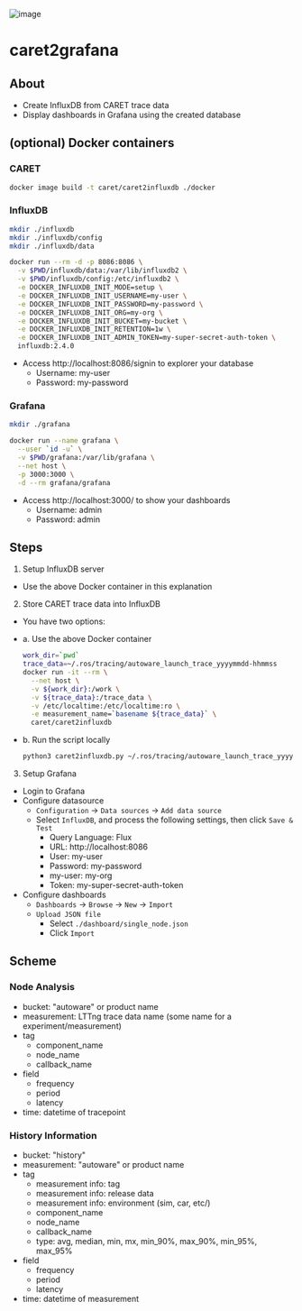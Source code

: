 ![image](https://user-images.githubusercontent.com/11009876/205484514-2ee95c3c-b371-4d95-ab15-e5bf84523dab.png)

# caret2grafana

## About

- Create InfluxDB from CARET trace data
- Display dashboards in Grafana using the created database

## (optional) Docker containers

### CARET

```sh
docker image build -t caret/caret2influxdb ./docker
```

### InfluxDB

```sh
mkdir ./influxdb
mkdir ./influxdb/config
mkdir ./influxdb/data

docker run --rm -d -p 8086:8086 \
  -v $PWD/influxdb/data:/var/lib/influxdb2 \
  -v $PWD/influxdb/config:/etc/influxdb2 \
  -e DOCKER_INFLUXDB_INIT_MODE=setup \
  -e DOCKER_INFLUXDB_INIT_USERNAME=my-user \
  -e DOCKER_INFLUXDB_INIT_PASSWORD=my-password \
  -e DOCKER_INFLUXDB_INIT_ORG=my-org \
  -e DOCKER_INFLUXDB_INIT_BUCKET=my-bucket \
  -e DOCKER_INFLUXDB_INIT_RETENTION=1w \
  -e DOCKER_INFLUXDB_INIT_ADMIN_TOKEN=my-super-secret-auth-token \
  influxdb:2.4.0
```

- Access http://localhost:8086/signin to explorer your database
  - Username: my-user
  - Password: my-password

### Grafana

```sh
mkdir ./grafana

docker run --name grafana \
  --user `id -u` \
  -v $PWD/grafana:/var/lib/grafana \
  --net host \
  -p 3000:3000 \
  -d --rm grafana/grafana
```

- Access http://localhost:3000/ to show your dashboards
  - Username: admin
  - Password: admin

## Steps

1. Setup InfluxDB server
  - Use the above Docker container in this explanation

2. Store CARET trace data into InfluxDB
  - You have two options:
  - a. Use the above Docker container

    ```sh
    work_dir=`pwd`
    trace_data=~/.ros/tracing/autoware_launch_trace_yyyymmdd-hhmmss
    docker run -it --rm \
      --net host \
      -v ${work_dir}:/work \
      -v ${trace_data}:/trace_data \
      -v /etc/localtime:/etc/localtime:ro \
      -e measurement_name=`basename ${trace_data}` \
      caret/caret2influxdb
    ```

  - b. Run the script locally

    ```sh
    python3 caret2influxdb.py ~/.ros/tracing/autoware_launch_trace_yyyymmdd-hhmmss
    ```

3. Setup Grafana
  - Login to Grafana
  - Configure datasource
    - `Configuration` -> `Data sources` -> `Add data source`
    - Select `InfluxDB`, and process the following settings, then click `Save & Test`
      - Query Language: Flux
      - URL: http://localhost:8086
      - User: my-user
      - Password: my-password
      - my-user: my-org
      - Token: my-super-secret-auth-token
  - Configure dashboards
    - `Dashboards` -> `Browse` -> `New` -> `Import`
    - `Upload JSON file`
      - Select  `./dashboard/single_node.json`
      - Click `Import`

## Scheme

### Node Analysis

- bucket: "autoware" or product name
- measurement: LTTng trace data name (some name for a experiment/measurement)
- tag
  - component_name
  - node_name
  - callback_name
- field
  - frequency
  - period
  - latency
- time: datetime of tracepoint

### History Information

- bucket: "history"
- measurement: "autoware" or product name
- tag
  - measurement info: tag
  - measurement info: release data
  - measurement info: environment (sim, car, etc/)
  - component_name
  - node_name
  - callback_name
  - type: avg, median, min, mx, min_90%, max_90%, min_95%, max_95%
- field
  - frequency
  - period
  - latency
- time: datetime of measurement
